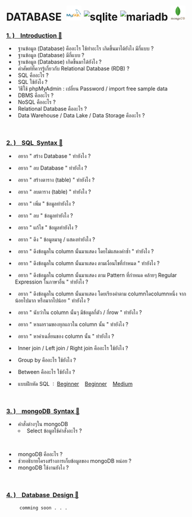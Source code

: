 # DATABASE&nbsp; <img src="https://raw.githubusercontent.com/devicons/devicon/master/icons/mysql/mysql-original-wordmark.svg" alt="mysql" width="40" height="40"/> <img src="https://www.vectorlogo.zone/logos/sqlite/sqlite-icon.svg" alt="sqlite" width="40" height="40"/> <img src="https://www.vectorlogo.zone/logos/mariadb/mariadb-icon.svg" alt="mariadb" width="40" height="40"/> <img src="https://raw.githubusercontent.com/devicons/devicon/master/icons/mongodb/mongodb-original-wordmark.svg" alt="mongodb" width="40" height="40"/> 

### [1.&nbsp;) &nbsp;&nbsp; Introduction 🔗](https://github.com/Arisa-Kaewsuan/SQL_Exercises/blob/main/Introduction.md)

   -  &nbsp; ฐานข้อมูล (Database) คืออะไร ใช้ทำอะไร เกิดขึ้นมาได้ยังไง มีกี่แบบ ?
   -  &nbsp; ฐานข้อมูล (Database) มีกี่แบบ ?
   -  &nbsp; ฐานข้อมูล (Database) เกิดขึ้นมาได้ยังไง ?
   -  &nbsp; คำศัพท์ที่ควรรู้เกี่ยวกับ Relational Database (RDB) ?
   -  &nbsp; SQL คืออะไร ?
   -  &nbsp; SQL ใช้ยังไง ?
   -  &nbsp; วิธีใช้ phpMyAdmin : เปลี่ยน Password / import free sample data
   -  &nbsp; DBMS คืออะไร ?
   -  &nbsp; NoSQL คืออะไร ?
   -  &nbsp; Relational Database คืออะไร ?
   -  &nbsp; Data Warehouse / Data Lake / Data Storage คืออะไร ?

<br/>

### [2.&nbsp;) &nbsp;&nbsp; SQL&nbsp; Syntax 🔗](https://github.com/Arisa-Kaewsuan/SQL_Exercises/blob/main/sqlSyntax.md)

   -  &nbsp; อยาก " สร้าง Database " ทำยังไง ?
   -  &nbsp; อยาก " ลบ Database " ทำยังไง ?
   -  &nbsp; อยาก " สร้างตาราง (table) " ทำยังไง ?
   -  &nbsp; อยาก " ลบตาราง (table) " ทำยังไง ?
   -  &nbsp; อยาก " เพิ่ม " ข้อมูลทำยังไง ?
   -  &nbsp; อยาก " ลบ " ข้อมูลทำยังไง ?
   -  &nbsp; อยาก " แก้ไข " ข้อมูลทำยังไง ?
   -  &nbsp; อยาก " ดึง " ข้อมูลมาดู / แสดงทำยังไง ?
   -  &nbsp; อยาก " ดึงข้อมูลใน column นั้นมาแสดง โดยไม่แสดงค่าซ้ำ " ทำยังไง ?
   -  &nbsp; อยาก " ดึงข้อมูลใน column นั้นมาแสดง ตามเงื่อนไขที่กำหนด " ทำยังไง ?
   -  &nbsp; อยาก " ดึงข้อมูลใน column นั้นมาแสดง ตาม Pattern ที่กำหนด คล้ายๆ Regular Expression ในภาษาอื่น " ทำยังไง ?
   -  &nbsp; อยาก " ดึงข้อมูลใน column นั้นมาแสดง โดยเรียงค่าตาม columnใดcolumnหนึ่ง จากน้อยไปมาก หรือมากไปน้อย " ทำยังไง ?
   -  &nbsp; อยาก " นับว่าใน column นั้นๆ มีข้อมูลกี่ตัว / กี่row " ทำยังไง ?
   -  &nbsp; อยาก " หาผลรวมของทุกแถวใน column นั้น " ทำยังไง ?
   -  &nbsp; อยาก " หาค่าเฉลี่ยนของ column นั้น " ทำยังไง ?
   -  &nbsp; Inner join / Left join / Right join คืออะไร ใช้ยังไง ?
   -  &nbsp; Group by คืออะไร ใช้ยังไง ?
   -  &nbsp; Between คืออะไร ใช้ยังไง ?

-  &nbsp; แบบฝึกหัด SQL &nbsp;:&nbsp; [Beginner](https://www.hackerrank.com/domains/sql) &nbsp;&nbsp; [Beginner](https://sqlzoo.net/wiki/Window_LAG) &nbsp;&nbsp; [Medium](https://www.codingninjas.com/studio/problem-lists/top-100-sql-problems)

<br/>

### [3.&nbsp;) &nbsp;&nbsp; mongoDB&nbsp; Syntax 🔗](https://github.com/Arisa-Kaewsuan/SQL_Exercises/blob/main/mongodbSyntax.md)
   -  &nbsp; คำสั่งต่างๆใน mongoDB
      -  &nbsp; Select ข้อมูลใช้คำสั่งอะไร ?

   <br/>
   
   -  &nbsp; mongoDB คืออะไร ?
   -  &nbsp; ช่วยอธิบายโครงสร้างการเก็บข้อมูลของ mongoDB หน่อย ?
   -  &nbsp; mongoDB ใช้งานยังไง ?
<br/>

### [4.&nbsp;) &nbsp;&nbsp; Database&nbsp; Design 🔗](https://www.youtube.com/watch?v=QQk33OX5IzU&list=RDCMUCUusPZJbly3C2dS5SEWhngw&start_radio=1&rv=QQk33OX5IzU&t=0)

         comming soon . . .

<br/>









